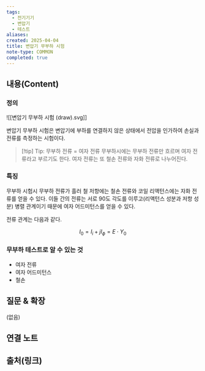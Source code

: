 ```yaml
---
tags:
  - 전기기기
  - 변압기
  - 테스트
aliases: 
created: 2025-04-04
title: 변압기 무부하 시험
note-type: COMMON
completed: true
---
```


## 내용(Content)

### 정의

![[변압기 무부하 시험 (draw).svg]]

변압기 무부하 시험은 변압기에 부하를 연결하지 않은 상태에서 전압을 인가하여 손실과 전류를 측정하는 시험이다.

>[!tip] Tip: 무부하 전류 = 여자 전류
>무부하시에는 무부하 전류만 흐르며 여자 전류라고 부르기도 한다. 여자 전류는 또 철손 전류와 자화 전류로 나누어진다.

### 특징

무부하 시험시 무부하 전류가 흘러 철 저항에는 철손 전류와  코일 리액턴스에는 자화 전류를 얻을 수 있다. 이들 간의 전류는 서로 90도 각도를 이루고(리액턴스 성분과 저항 성분) 병렬 관계이기 때문에 여자 어드미턴스를 얻을 수 있다.

전류 관계는 다음과 같다.

$$
I_{0} = I_{i} + jI_{\phi} = E \cdot Y_{0}
$$

### 무부하 테스트로 알 수 있는 것

- 여자 전류
- 여자 어드미턴스
- 철손


## 질문 & 확장

(없음)

## 연결 노트

## 출처(링크)

